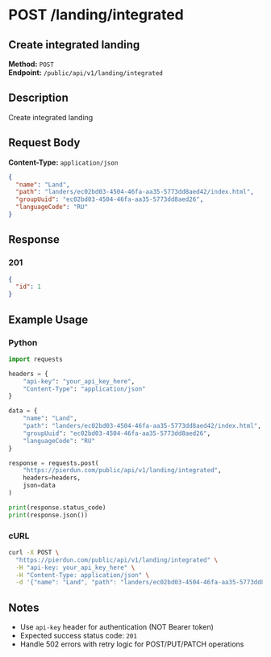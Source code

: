 # POST /landing/integrated

## Create integrated landing

**Method:** `POST`  
**Endpoint:** `/public/api/v1/landing/integrated`

## Description

Create integrated landing

## Request Body

**Content-Type:** `application/json`

```json
{
  "name": "Land",
  "path": "landers/ec02bd03-4504-46fa-aa35-5773dd8aed42/index.html",
  "groupUuid": "ec02bd03-4504-46fa-aa35-5773dd8aed26",
  "languageCode": "RU"
}
```

## Response

### 201

```json
{
  "id": 1
}
```

## Example Usage

### Python

```python
import requests

headers = {
    "api-key": "your_api_key_here",
    "Content-Type": "application/json"
}

data = {
    "name": "Land",
    "path": "landers/ec02bd03-4504-46fa-aa35-5773dd8aed42/index.html",
    "groupUuid": "ec02bd03-4504-46fa-aa35-5773dd8aed26",
    "languageCode": "RU"
}

response = requests.post(
    "https://pierdun.com/public/api/v1/landing/integrated",
    headers=headers,
    json=data
)

print(response.status_code)
print(response.json())
```

### cURL

```bash
curl -X POST \
  "https://pierdun.com/public/api/v1/landing/integrated" \
  -H "api-key: your_api_key_here" \
  -H "Content-Type: application/json" \
  -d '{"name": "Land", "path": "landers/ec02bd03-4504-46fa-aa35-5773dd8aed42/index.html", "groupUuid": "ec02bd03-4504-46fa-aa35-5773dd8aed26", "languageCode": "RU"}'
```

## Notes

- Use `api-key` header for authentication (NOT Bearer token)
- Expected success status code: `201`
- Handle 502 errors with retry logic for POST/PUT/PATCH operations
